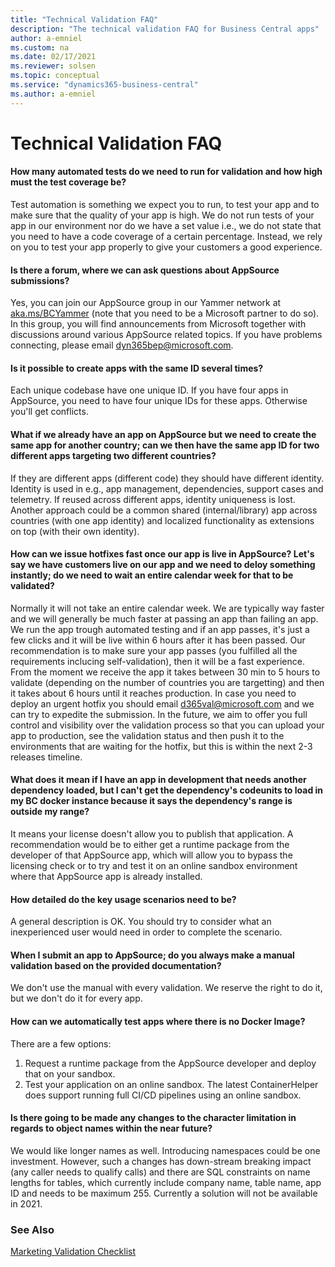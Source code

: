 ```yaml
---
title: "Technical Validation FAQ"
description: "The technical validation FAQ for Business Central apps"
author: a-emniel
ms.custom: na
ms.date: 02/17/2021
ms.reviewer: solsen
ms.topic: conceptual
ms.service: "dynamics365-business-central"
ms.author: a-emniel
---
```


# Technical Validation FAQ
 

#### How many automated tests do we need to run for validation and how high must the test coverage be?  
Test automation is something we expect you to run, to test your app and to make sure that the quality of your app is high. We do not run tests of your app in our environment nor do we have a set value i.e., we do not state that you need to have a code coverage of a certain percentage. Instead, we rely on you to test your app properly to give your customers a good experience.     
 
#### Is there a forum, where we can ask questions about AppSource submissions?
Yes, you can join our AppSource group in our Yammer network at [aka.ms/BCYammer](http://aka.ms/bcyammer) (note that you need to be a Microsoft partner to do so). In this group, you will find announcements from Microsoft together with discussions around various AppSource related topics. If you have problems connecting, please email dyn365bep@microsoft.com. 

#### Is it possible to create apps with the same ID several times?  
Each unique codebase have one unique ID. If you have four apps in AppSource, you need to have four unique IDs for these apps. Otherwise you'll get conflicts. 

#### What if we already have an app on AppSource but we need to create the same app for another country; can we then have the same app ID for two different apps targeting two different countries?  
If they are different apps (different code) they should have different identity. Identity is used in e.g., app management, dependencies, support cases and telemetry. If reused across different apps, identity uniqueness is lost. Another approach could be a common shared (internal/library) app across countries (with one app identity) and localized functionality as extensions on top (with their own identity). 
 
#### How can we issue hotfixes fast once our app is live in AppSource? Let's say we have customers live on our app and we need to deloy something instantly; do we need to wait an entire calendar week for that to be validated?  
Normally it will not take an entire calendar week. We are typically way faster and we will generally be much faster at passing an app than failing an app. We run the app trough automated testing and if an app passes, it's just a few clicks and it will be live within 6 hours after it has been passed. Our recommendation is to make sure your app passes (you fulfilled all the requirements inclucing self-validation), then it will be a fast experience. From the moment we receive the app it takes between 30 min to 5 hours to validate (depending on the number of countries you are targetting) and then it takes about 6 hours until it reaches production. In case you need to deploy an urgent hotfix you should email d365val@microsoft.com and we can try to expedite the submission.
In the future, we aim to offer you full control and visibility over the validation process so that you can upload your app to production, see the validation status and then push it to the environments that are waiting for the hotfix, but this is within the next 2-3 releases timeline.

#### What does it mean if I have an app in development that needs another dependency loaded, but I can't get the dependency's codeunits to load in my BC docker instance because it says the dependency's range is outside my range?  
It means your license doesn't allow you to publish that application. A recommendation would be to either get a runtime package from the developer of that AppSource app, which will allow you to bypass the licensing check or to try and test it on an online sandbox environment where that AppSource app is already installed. 

#### How detailed do the key usage scenarios need to be?  
A general description is OK. You should try to consider what an inexperienced user would need in order to complete the scenario. 

#### When I submit an app to AppSource; do you always make a manual validation based on the provided documentation?  
We don't use the manual with every validation. We reserve the right to do it, but we don't do it for every app. 

#### How can we automatically test apps where there is no Docker Image?  
There are a few options: 
1. Request a runtime package from the AppSource developer and deploy that on your sandbox. 
2. Test your application on an online sandbox. The latest ContainerHelper does support running full CI/CD pipelines using an online sandbox.

#### Is there going to be made any changes to the character limitation in regards to object names within the near future? 
We would like longer names as well. Introducing namespaces could be one investment. However, such a changes has down-stream breaking impact (any caller needs to qualify calls) and there are SQL constraints on name lengths for tables, which currently include company name, table name, app ID and needs to be maximum 255. Currently a solution will not be available in 2021. 


### See Also

[Marketing Validation Checklist](readiness-checklist-marketing.md)  